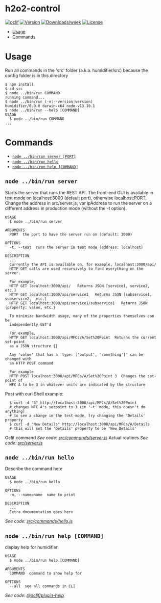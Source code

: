 # h2o2-control


[![oclif](https://img.shields.io/badge/cli-oclif-brightgreen.svg)](https://oclif.io)
[![Version](https://img.shields.io/npm/v/humidifier.svg)](https://npmjs.org/package/humidifier)
[![Downloads/week](https://img.shields.io/npm/dw/humidifier.svg)](https://npmjs.org/package/humidifier)
[![License](https://img.shields.io/npm/l/humidifier.svg)](https://github.com/humidifier/humidifier/blob/master/package.json)

<!-- toc -->
* [Usage](#usage)
* [Commands](#commands)
<!-- tocstop -->
# Usage
<!-- usage -->

Run all commands in the 'src' folder (a.k.a. humidifier/src) because the config
folder is in this directory

```sh-session
$ npm install
$ cd src
$ node ../bin/run COMMAND
running command...
$ node ../bin/run (-v|--version|version)
humidifier/0.0.0 darwin-x64 node-v13.10.1
$ node ../bin/run --help [COMMAND]
USAGE
  $ node ../bin/run COMMAND
...
```
<!-- usagestop -->
# Commands
<!-- commands -->
* [`node ../bin/run server [PORT]`](#humidifier-server)
* [`node ../bin/run hello`](#humidifier-hello)
* [`node ../bin/run help [COMMAND]`](#humidifier-help-command)

## `node ../bin/run server`

Starts the server that runs the REST API. The front-end GUI is available in test
mode on localhost:3000 (default port), otherwise localhost:PORT. Change the
address in src/server.js, var ipAddress to run the server on a different address
in production mode (without the -t option).

```
USAGE
  $ node ../bin/run server

ARGUMENTS
  PORT  the port to have the server run on (default: 3000)

OPTIONS
  -t, --test  runs the server in test mode (address: localhost)

DESCRIPTION
  ...
  Currently the API is available on, for example, localhost:3000/api/
  HTTP GET calls are used recursively to find everything on the server.

  For example,
  HTTP GET localhost:3000/api/   Returns JSON [service1, service2, etc.]
  HTTP GET localhost:3000/api/service1   Returns JSON [subservice1, subservice2,  etc.]
  HTTP GET localhost:3000/api/service1/subservice1   Returns JSON {property: value, etc.}

  To minimize bandwidth usage, many of the properties themselves can be
  independently GET'd

  For example,
  HTTP GET localhost:3000/api/MFCs/A/Set%20Point  Returns the current set-point
  as a JSON structure {}

  Any 'value' that has a 'type: ['output', 'something']' can be changed with
  an HTTP POST command

  For example
  HTTP POST localhost:3000/api/MFCs/A/Set%20Point 3  Changes the set-point of
  MFC A to be 3 in whatever units are indicated by the structure
```

Post with curl Shell example:
```sh-session
  $ curl -d "3" http://localhost:3000/api/MFCs/A/Set%20Point
  # changes MFC A's setpoint to 3 (in '-t' mode, this doesn't do anything)
  # to see a change in the test-mode, try changing the 'Details' property
  $ curl -d "New Details" http://localhost:3000/api/MFCs/A/Details
  # this will set the 'Details' property to be 'New Details'
```

Oclif command
_See code: [src/commands/server.js](https://gitlab.jhuapl.edu/jonesjp1/humidifier/-/tree/master/src/commands/server.js)_
Actual routines
_See code: [src/server.js](https://gitlab.jhuapl.edu/jonesjp1/humidifier/-/tree/master/src/server.js)_

## `node ../bin/run hello`

Describe the command here

```
USAGE
  $ node ../bin/run hello

OPTIONS
  -n, --name=name  name to print

DESCRIPTION
  ...
  Extra documentation goes here
```

_See code: [src/commands/hello.js](https://gitlab.jhuapl.edu/jonesjp1/humidifier/-/tree/master/src/commands/hello.js)_

## `node ../bin/run help [COMMAND]`

display help for humidifier

```
USAGE
  $ node ../bin/run help [COMMAND]

ARGUMENTS
  COMMAND  command to show help for

OPTIONS
  --all  see all commands in CLI
```

_See code: [@oclif/plugin-help](https://github.com/oclif/plugin-help/blob/v3.2.0/src/commands/help.ts)_
<!-- commandsstop -->
